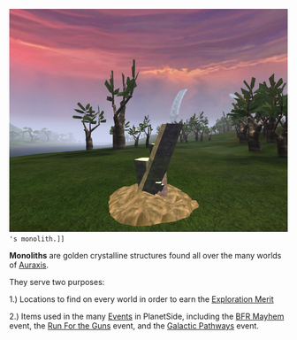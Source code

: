 ![`Amerish_monolith.jpg`](../images/Amerish_monolith.jpg "fig:Amerish_monolith.jpg")`'s monolith.]]`

**Monoliths** are golden crystalline structures found all over the many
worlds of [Auraxis](../locations/Auraxis.md).

They serve two purposes:

1.) Locations to find on every world in order to earn the [Exploration
Merit](<Exploration_(Merit)>)

2.) Items used in the many [Events](../etc/Events.md) in PlanetSide,
including the [BFR Mayhem](../etc/BFR_Mayhem.md) event, the [Run For
the Guns](../etc/Run_For_the_Guns.md) event, and the [Galactic
Pathways](../etc/Galactic_Pathways.md) event.

<!--[Category:Game Items](Category:Game_Items.md)-->
